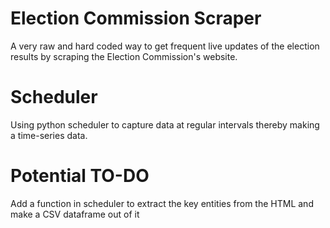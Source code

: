 # Election Commission Scraper
A very raw and hard coded way to get frequent live updates of the election results by scraping the Election Commission's website. 

# Scheduler
Using python scheduler to capture data at regular intervals thereby making a time-series data.

# Potential TO-DO
Add a function in scheduler to extract the key entities from the HTML and make a CSV dataframe out of it
